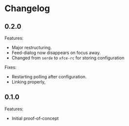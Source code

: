 
Changelog
=========

0.2.0
-----

Features:
- Major restructuring.
- Feed-dialog now disappears on focus away.
- Changed from `serde` to `xfce-rc` for storing configuration 

Fixes: 
- Restarting polling after configuration.
- Linking properly, 


0.1.0
-----

Features:
- Initial proof-of-concept
